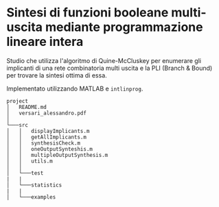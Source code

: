 # Sintesi di funzioni booleane multi-uscita mediante programmazione lineare intera

Studio che utilizza l'algoritmo di Quine-McCluskey per enumerare gli implicanti di una rete combinatoria multi uscita e la PLI (Branch & Bound) per trovare la sintesi ottima di essa.

Implementato utilizzando MATLAB e `intlinprog`.

```
project
│   README.md
│   versari_alessandro.pdf    
│
└───src
│   │   displayImplicants.m
│   │   getAllImplicants.m
│   │   synthesisCheck.m
│   │   oneOutputSynteshis.m
│   │   multipleOutputSynthesis.m
│   │   utils.m
│   │
│   └───test
|   |   
│   └───statistics
|   |
│   └───examples
```
